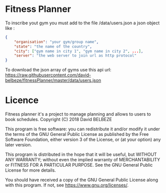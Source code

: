 # Fitness Planner

To inscribe yout gym you must add to the file /data/users.json a json object like :  
```json
{
    "organisation": "your gym/group name",
    "state": "the name of the country",
    "city": ["gym name in city 1", "gym name in city 2", ...],
    "server": "the web server to join url as http protocol"
}
```

To download the json array of gyms use this api url: https://raw.githubusercontent.com/david-belbeze/fitnessPlanner/master/data/users.json

# Licence

Fitness planner it's a project to manage planning and allows to users to book schedules.
Copyright (C) 2018 David BELBEZE

This program is free software: you can redistribute it and/or modify
it under the terms of the GNU General Public License as published by
the Free Software Foundation, either version 3 of the License, or
(at your option) any later version.

This program is distributed in the hope that it will be useful,
but WITHOUT ANY WARRANTY; without even the implied warranty of
MERCHANTABILITY or FITNESS FOR A PARTICULAR PURPOSE.  See the
GNU General Public License for more details.

You should have received a copy of the GNU General Public License
along with this program.  If not, see <https://www.gnu.org/licenses/>.
